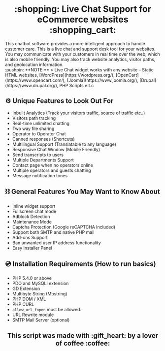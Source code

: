 <h1 align="center">:shopping: Live Chat Support for eCommerce websites :shopping_cart:</h1>
This chatbot software provides a more intelligent approach to handle customer care. This is a live chat and support desk tool for your websites. You may communicate with your customers in real time over the web, which is also mobile friendly. You may also track website analytics, visitor paths, and geolocation information.
<br>
:pushpin: **NOTE:**
> Live Chat widget works with any website – Static HTML websites, [WordPress](https://wordpress.org/), [OpenCart](https://www.opencart.com/), [Joomla](https://www.joomla.org/), [Drupal](https://www.drupal.org/), PHP Scripts e.t.c

## :gear: Unique Features to Look Out For
- Inbuilt Analytics (Track your visitors traffic, source of traffic etc..)
- Visitors path tracking
- Real-time unlimited chatting
- Two way file sharing
- Operator to Operator Chat
- Canned responses (Shortcuts)
- Multilingual Support (Translatable to any language)
- Responsive Chat Window (Mobile Friendly)
- Send transcripts to users
- Multiple Departments Support
- Contact page when no operators online
- Multiple operators and guests chatting
- Message notification tones

## :chains: General Features You May Want to Know About
- Inline widget support
- Fullscreen chat mode
- Adblock Detection
- Maintenance Mode
- Captcha Protection (Google reCAPTCHA Included)
- Support both SMTP and native PHP mail
- Add-ons Support
- Ban unwanted user IP address functionality
- Easy Installer Panel

## :cd: Installation Requirements (How to run basics)
- PHP 5.4.0 or above
- PDO and MySQLI extension
- GD Extension
- Multibyte String (Mbstring)
- PHP DOM / XML
- PHP CURL
- `allow_url_fopen` must be allowed.
- URL Rewrite module
- SMTP Mail Server (optional)

<h2 align="center"> This script was made with :gift_heart: by a lover of coffee :coffee:<h2>
